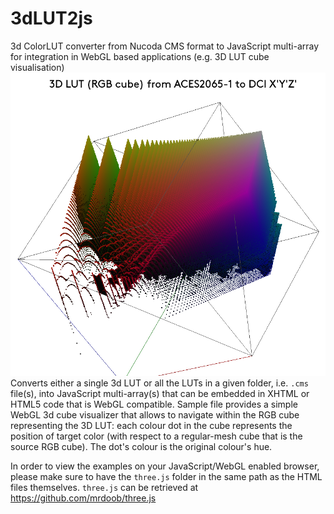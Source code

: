 # 3dLUT2js
3d ColorLUT converter from Nucoda CMS format to JavaScript multi-array for integration in WebGL based applications (e.g. 3D LUT cube visualisation)
<img src="pics/ACES___DCI-XYZ___Nucoda66_4096_V3_RGBcube.png" width="869" />
Converts either a single 3d LUT or all the LUTs in a given folder, i.e. `.cms` file(s), into JavaScript multi-array(s) that can be embedded in XHTML or HTML5 code that is WebGL compatible.
Sample file provides a simple WebGL 3d cube visualizer that allows to navigate within the RGB cube representing the 3D LUT: each colour dot in the cube represents the position of target color (with respect to a regular-mesh cube that is the source RGB cube). The dot's colour is the original colour's hue.

In order to view the examples on your JavaScript/WebGL enabled browser, please make sure to have the `three.js` folder in the same path as the HTML files themselves. `three.js` can be retrieved at https://github.com/mrdoob/three.js

